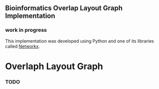 ## Bioinformatics Overlap Layout Graph Implementation

### work in progress ###

This implementation was developed using Python and one of its libraries called [Networkx](https://networkx.org/documentation/stable/index.html).

# Overlaph Layout Graph
### TODO ###
